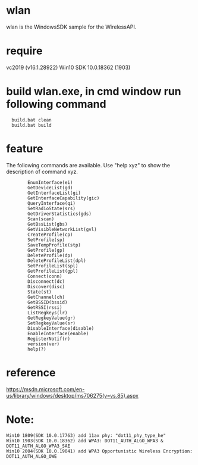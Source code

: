 # wlan
wlan is the WindowsSDK sample for the WirelessAPI.


# require 
  vc2019 (v16.1.28922)
  Win10 SDK 10.0.18362 (1903)

# build wlan.exe, in cmd window run following command
```
  build.bat clean
  build.bat build
```

# feature
The following commands are available. Use "help xyz" to show the description of command xyz.
```
        EnumInterface(ei)
        GetDeviceList(gd)
        GetInterfaceList(gi)
        GetInterfaceCapability(gic)
        QueryInterface(qi)
        SetRadioState(srs)
        GetDriverStatistics(gds)
        Scan(scan)
        GetBssList(gbs)
        GetVisibleNetworkList(gvl)
        CreateProfile(cp)
        SetProfile(sp)
        SaveTempProfile(stp)
        GetProfile(gp)
        DeleteProfile(dp)
        DeleteProfileList(dpl)
        SetProfileList(spl)
        GetProfileList(gpl)
        Connect(conn)
        Disconnect(dc)
        Discover(disc)
        State(st)
        GetChannel(ch)
        GetBSSID(bssid)
        GetRSSI(rssi)
        ListRegkeys(lr)
        GetRegkeyValue(gr)
        SetRegkeyValue(sr)
        DisableInterface(disable)
        EnableInterface(enable)
        RegisterNotif(r)
        version(ver)
        help(?)
```
# reference
  https://msdn.microsoft.com/en-us/library/windows/desktop/ms706275(v=vs.85).aspx

# Note:
	Win10 1809(SDK 10.0.17763) add 11ax phy: "dot11_phy_type_he"
	Win10 1903(SDK 10.0.18362) add WPA3: DOT11_AUTH_ALGO_WPA3 & DOT11_AUTH_ALGO_WPA3_SAE
	Win10 2004(SDK 10.0.19041) add WPA3 Opportunistic Wireless Encryption: DOT11_AUTH_ALGO_OWE
